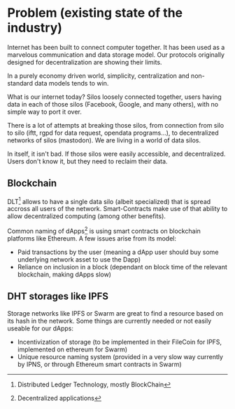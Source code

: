 # Problem (existing state of the industry)

Internet has been built to connect computer together. It has been used as a marvelous communication and data storage model. Our protocols originally designed for decentralization are showing their limits.

In a purely economy driven world, simplicity, centralization and non-standard data models tends to win.

What is our internet today? Silos loosely connected together, users having data in each of those silos (Facebook, Google, and many others), with no simple way to port it over.

There is a lot of attempts at breaking those silos, from connection from silo to silo (iftt, rgpd for data request, opendata programs...), to decentralized networks of silos (mastodon). We are living in a world of data silos.

In itself, it isn't bad. If those silos were easily accessible, and decentralized. Users don't know it, but they need to reclaim their data.

## Blockchain	

DLT[^1] allows to have a single data silo (albeit specialized) that is spread accross all users of the network. Smart-Contracts make use of that ability to allow decentralized computing (among other benefits).

Common naming of dApps[^2] is using smart contracts on blockchain platforms like Ethereum. A few issues arise from its model:

- Paid transactions by the user (meaning a dApp user should buy some underlying network asset to use the Dapp)
- Reliance on inclusion in a block (dependant on block time of the relevant blockchain, making dApps slow)

## DHT storages like IPFS

Storage networks like IPFS or Swarm are great to find a resource based on its hash in the network.
Some things are currently needed or not easily useable for our dApps:

- Incentivization of storage (to be implemented in their FileCoin for IPFS, implemented on ethereum for Swarm)
- Unique resource naming system (provided in a very slow way currently by IPNS, or through Ethereum smart contracts in Swarm)




[^1]: Distributed Ledger Technology, mostly BlockChain
[^2]: Decentralized applications
